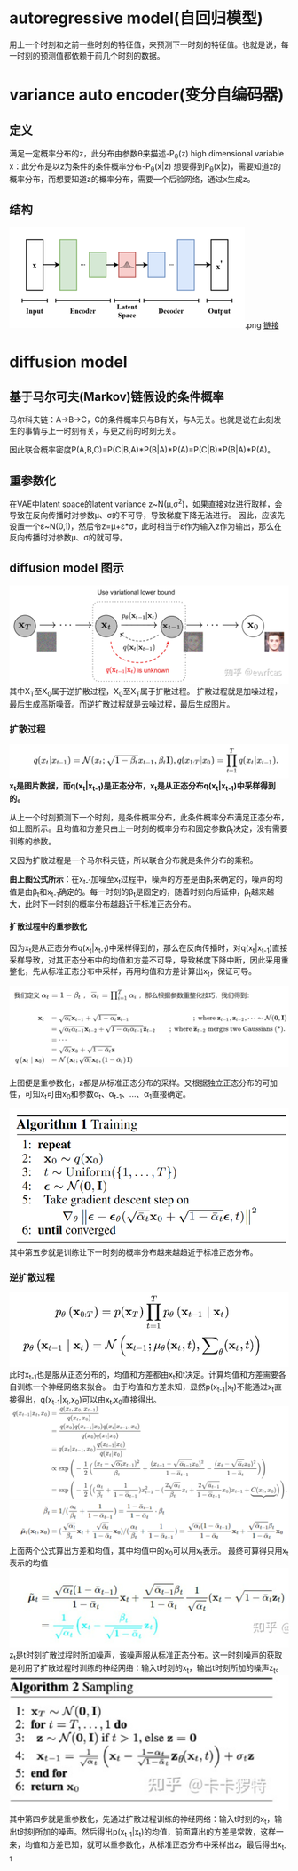 # autoregressive model(自回归模型)
用上一个时刻和之前一些时刻的特征值，来预测下一时刻的特征值。也就是说，每一时刻的预测值都依赖于前几个时刻的数据。
# variance auto encoder(变分自编码器)
## 定义
满足一定概率分布的z，此分布由参数θ来描述-P<sub>θ</sub>(z)
high dimensional variable x：此分布是以z为条件的条件概率分布-P<sub>θ</sub>(x|z)
想要得到P<sub>θ</sub>(x|z)，需要知道z的概率分布，而想要知道z的概率分布，需要一个后验网络，通过x生成z。
## 结构
![](2023-07-31-17-12-23.png).png
[链接](https://zhuanlan.zhihu.com/p/34998569)
# diffusion model
## 基于马尔可夫(Markov)链假设的条件概率
马尔科夫链：A->B->C，C的条件概率只与B有关，与A无关。也就是说在此刻发生的事情与上一时刻有关，与更之前的时刻无关。

因此联合概率密度P(A,B,C)=P(C|B,A)*P(B|A)*P(A)=P(C|B)*P(B|A)*P(A)。
## 重参数化
在VAE中latent space的latent variance z~N(μ,σ<sup>2</sup>)，如果直接对z进行取样，会导致在反向传播时对参数μ、σ的不可导，导致梯度下降无法进行。
因此，应该先设置一个ε~N(0,1)，然后令z=μ+ε*σ，此时相当于ε作为输入z作为输出，那么在反向传播时对参数μ、σ的就可导。
## diffusion model 图示
![](2023-08-01-11-39-32.png)
其中X<sub>T</sub>至X<sub>0</sub>属于逆扩散过程，X<sub>0</sub>至X<sub>T</sub>属于扩散过程。
扩散过程就是加噪过程，最后生成高斯噪音。而逆扩散过程就是去噪过程，最后生成图片。
### 扩散过程
![](2023-08-01-11-46-12.png)
**x<sub>t</sub>是图片数据，而q(x<sub>t</sub>|x<sub>t-1</sub>)是正态分布，x<sub>t</sub>是从正态分布q(x<sub>t</sub>|x<sub>t-1</sub>)中采样得到的。**

从上一个时刻预测下一个时刻，是条件概率分布，此条件概率分布满足正态分布，如上图所示。且均值和方差只由上一时刻的概率分布和固定参数β<sub>t</sub>决定，没有需要训练的参数。

又因为扩散过程是一个马尔科夫链，所以联合分布就是条件分布的乘积。

**由上图公式所示**：在x<sub>t-1</sub>加噪至x<sub>t</sub>过程中，噪声的方差是由β<sub>t</sub>来确定的，噪声的均值是由β<sub>t</sub>和x<sub>t-1</sub>确定的。每一时刻的β<sub>t</sub>是固定的，随着时刻向后延伸，β<sub>t</sub>越来越大，此时下一时刻的概率分布越趋近于标准正态分布。

#### 扩散过程中的重参数化
因为x<sub>t</sub>是从正态分布q(x<sub>t</sub>|x<sub>t-1</sub>)中采样得到的，那么在反向传播时，对q(x<sub>t</sub>|x<sub>t-1</sub>)直接采样导致，对其正态分布中的均值和方差不可导，导致梯度下降中断，因此采用重整化，先从标准正态分布中采样，再用均值和方差计算出x<sub>t</sub>，保证可导。

![](2023-08-01-16-04-16.png)

上图便是重参数化，z都是从标准正态分布的采样。又根据独立正态分布的可加性，可知x<sub>t</sub>可由x<sub>0</sub>和参数α<sub>t</sub>、α<sub>t-1</sub>、...、α<sub>1</sub>直接确定。

![](2023-08-01-16-18-55.png)
其中第五步就是训练让下一时刻的概率分布越来越趋近于标准正态分布。

### 逆扩散过程
![](2023-08-01-16-40-14.png)
此时x<sub>t-1</sub>也是服从正态分布的，均值和方差都由x<sub>t</sub>和t决定。计算均值和方差需要各自训练一个神经网络来拟合。
由于均值和方差未知，显然p(x<sub>t-1</sub>|x<sub>t</sub>)不能通过x<sub>t</sub>直接得出，q(x<sub>t-1</sub>|x<sub>t</sub>,x<sub>0</sub>)可以由x<sub>t</sub>,x<sub>0</sub>直接得出。
![](2023-08-01-17-27-18.png)
![](2023-08-01-17-30-46.png)
上面两个公式算出方差和均值，其中均值中的x<sub>0</sub>可以用x<sub>t</sub>表示。
最终可算得只用x<sub>t</sub>表示的均值
![](2023-08-01-17-34-45.png)
z<sub>t</sub>是t时刻扩散过程时所加噪声，该噪声服从标准正态分布。这一时刻噪声的获取是利用了扩散过程时训练的神经网络：输入t时刻的x<sub>t</sub>，输出t时刻所加的噪声z<sub>t</sub>。
![](2023-08-01-18-08-35.png)
其中第四步就是重参数化，先通过扩散过程训练的神经网络：输入t时刻的x<sub>t</sub>，输出t时刻所加的噪声。然后得出p(x<sub>t-1</sub>|x<sub>t</sub>)的均值，前面算出的方差是常数，这样一来，均值和方差已知，就可以重参数化，从标准正态分布中采样出z，最后得出x<sub>t-1</sub>